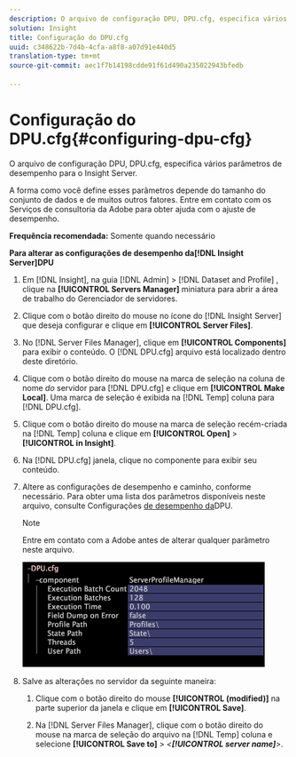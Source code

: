 ```yaml
---
description: O arquivo de configuração DPU, DPU.cfg, especifica vários parâmetros de desempenho para o Insight Server.
solution: Insight
title: Configuração do DPU.cfg
uuid: c348622b-7d4b-4cfa-a8f8-a07d91e440d5
translation-type: tm+mt
source-git-commit: aec1f7b14198cdde91f61d490a235022943bfedb

---
```



# Configuração do DPU.cfg{#configuring-dpu-cfg}

O arquivo de configuração DPU, DPU.cfg, especifica vários parâmetros de desempenho para o Insight Server.

A forma como você define esses parâmetros depende do tamanho do conjunto de dados e de muitos outros fatores. Entre em contato com os Serviços de consultoria da Adobe para obter ajuda com o ajuste de desempenho.

**Frequência recomendada:** Somente quando necessário

**Para alterar as configurações de desempenho da[!DNL Insight Server]DPU**

1. Em [!DNL Insight], na guia [!DNL Admin] > [!DNL Dataset and Profile] , clique na **[!UICONTROL Servers Manager]** miniatura para abrir a área de trabalho do Gerenciador de servidores.
1. Clique com o botão direito do mouse no ícone do [!DNL Insight Server] que deseja configurar e clique em **[!UICONTROL Server Files]**.
1. No [!DNL Server Files Manager], clique em **[!UICONTROL Components]** para exibir o conteúdo. O [!DNL DPU.cfg] arquivo está localizado dentro deste diretório.
1. Clique com o botão direito do mouse na marca de seleção na coluna de nome *do* servidor para [!DNL DPU.cfg] e clique em **[!UICONTROL Make Local]**. Uma marca de seleção é exibida na [!DNL Temp] coluna para [!DNL DPU.cfg].
1. Clique com o botão direito do mouse na marca de seleção recém-criada na [!DNL Temp] coluna e clique em **[!UICONTROL Open]** > **[!UICONTROL in Insight]**.
1. Na [!DNL DPU.cfg] janela, clique no componente para exibir seu conteúdo.
1. Altere as configurações de desempenho e caminho, conforme necessário. Para obter uma lista dos parâmetros disponíveis neste arquivo, consulte Configurações [de desempenho da](../../../home/c-inst-svr/c-cfg-stgs-ref/c-dpu-perf-stgs.md#concept-477c4c526de44bda84176e62266c3df1)DPU.

   >[!NOTE]
   >
   >Entre em contato com a Adobe antes de alterar qualquer parâmetro neste arquivo.

   ![](assets/cfg_DPU_egvalues.png)

1. Salve as alterações no servidor da seguinte maneira:

   1. Clique com o botão direito do mouse **[!UICONTROL (modified)]** na parte superior da janela e clique em **[!UICONTROL Save]**.

   1. Na [!DNL Server Files Manager], clique com o botão direito do mouse na marca de seleção do arquivo na [!DNL Temp] coluna e selecione **[!UICONTROL Save to]** > *&lt;**[!UICONTROL server name]**>*.

